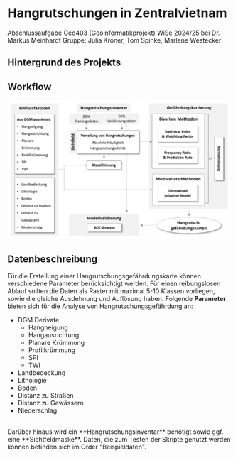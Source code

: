 # Hangrutschungen in Zentralvietnam
Abschlussaufgabe Geo403 (Geoinformatikprojekt)
WiSe 2024/25 bei Dr. Markus Meinhardt
Gruppe: Julia Kroner, Tom Spinke, Marlene Westecker 

## Hintergrund des Projekts
## Workflow
![Workflow](workflow.png)
## Datenbeschreibung
Für die Erstellung einer Hangrutschungsgefährdungskarte können verschiedene Parameter berücksichtigt werden. Für einen reibungslosen Ablauf sollten die Daten als Raster mit maximal 5-10 Klassen vorliegen, sowie die gleiche Ausdehnung und Auflösung haben. Folgende **Parameter** bieten sich für die Analyse von Hangrutschungsgefährdung an: 
- DGM Derivate:
  - Hangneigung
  - Hangausrichtung
  - Planare Krümmung
  - Profilkrümmung
  - SPI
  - TWI 
- Landbedeckung
- Lithologie
- Boden
- Distanz zu Straßen
- Distanz zu Gewässern
- Niederschlag
<br>
Darüber hinaus wird ein **Hangrutschungsinventar** benötigt sowie ggf. eine **Sichtfeldmaske**. Daten, die zum Testen der Skripte genutzt werden können befinden sich im Order "Beispieldaten". 
